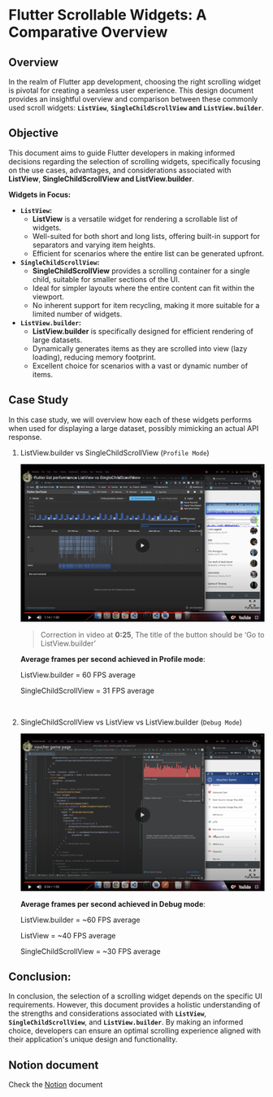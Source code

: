 # ****Flutter Scrollable Widgets: A Comparative Overview****

## Overview

In the realm of Flutter app development, choosing the right scrolling widget is pivotal for creating a seamless user experience. This design document provides an insightful overview and comparison between these commonly used scroll widgets: **`ListView`**, **`SingleChildScrollView` and `ListView.builder`**.

## Objective

This document aims to guide Flutter developers in making informed decisions regarding the selection of scrolling widgets, specifically focusing on the use cases, advantages, and considerations associated with **ListView**, **SingleChildScrollView and ListView.builder**.

**Widgets in Focus:**

- **`ListView`:**
    - **ListView** is a versatile widget for rendering a scrollable list of widgets.
    - Well-suited for both short and long lists, offering built-in support for separators and varying item heights.
    - Efficient for scenarios where the entire list can be generated upfront.
- **`SingleChildScrollView`:**
    - **SingleChildScrollView** provides a scrolling container for a single child, suitable for smaller sections of the UI.
    - Ideal for simpler layouts where the entire content can fit within the viewport.
    - No inherent support for item recycling, making it more suitable for a limited number of widgets.
- **`ListView.builder`:**
    - **ListView.builder** is specifically designed for efficient rendering of large datasets.
    - Dynamically generates items as they are scrolled into view (lazy loading), reducing memory footprint.
    - Excellent choice for scenarios with a vast or dynamic number of items.

## Case Study

In this case study, we will overview how each of these widgets performs when used for displaying a large dataset, possibly mimicking an actual API response.

1.  ListView.builder vs SingleChildScrollView (`Profile Mode`)

    <a href="https://www.youtube.com/watch?v=AwGaOPhfImQ">
      <img src="https://github.com/kaxp/flutter_list_performance/blob/104e916d69a1384da1778c0d8edc993c349f923a/screenshots/profile_mode.png" alt="SingleChildScrollView vs ListView.builder in Profile Mode" width="600">
    </a>

    > Correction in video at **0:25**, The title of the button should be ‘Go to ListView.builder’
    
    **Average frames per second achieved in Profile mode**:
    
    ListView.builder = 60 FPS average
    
    SingleChildScrollView = 31 FPS average

    <br/>
    
3. SingleChildScrollView vs ListView vs ListView.builder (`Debug Mode`)

   <a href="https://www.youtube.com/watch?v=0ph_fFjGNI8" target="_blank">
      <img src="https://github.com/kaxp/flutter_list_performance/blob/104e916d69a1384da1778c0d8edc993c349f923a/screenshots/debug_mode.png" alt="SingleChildScrollView vs     ListView vs ListView.builder in Debug Mode" width="600">
    </a>

    
    **Average frames per second achieved in Debug mode**:
    
    ListView.builder = ~60 FPS average
    
    ListView = ~40 FPS average
    
    SingleChildScrollView = ~30 FPS average
    

## **Conclusion:**

In conclusion, the selection of a scrolling widget depends on the specific UI requirements. However, this document provides a holistic understanding of the strengths and considerations associated with **`ListView`**, **`SingleChildScrollView`**, and **`ListView.builder`**. By making an informed choice, developers can ensure an optimal scrolling experience aligned with their application's unique design and functionality.

## Notion document
Check the [Notion](https://fluttering-dress-002.notion.site/ListView-vs-SingleChildScrollView-in-Flutter-9cb96904fffa4d9f89fb176eba212eae) document
